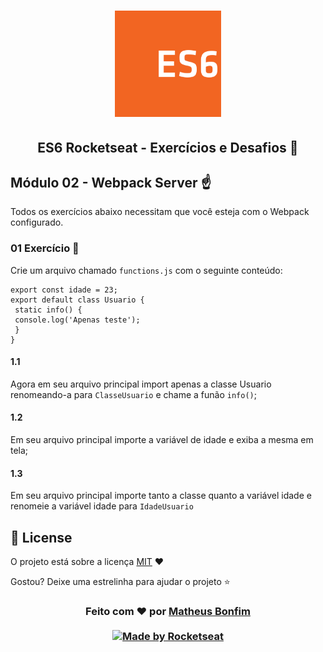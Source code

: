 <h1 align="center">
    <img alt="Starter" title="Javascript Starter"src="https://github.com/matheusfbonfim/ES6-Rocketseat/blob/master/.github/logo_SVG.svg" width="170px" />
</h1>

<h2 align="center">
  ES6 Rocketseat - Exercícios e Desafios 🚀
</h2>

## Módulo 02 - Webpack Server :point_up:

Todos os exercícios abaixo necessitam que você esteja com o Webpack configurado.

### 01 Exercício :pencil:

Crie um arquivo chamado ```functions.js``` com o seguinte conteúdo:

```
export const idade = 23;
export default class Usuario {
 static info() {
 console.log('Apenas teste');
 }
}
```

#### 1.1 
Agora em seu arquivo principal import apenas a classe Usuario renomeando-a para ```ClasseUsuario``` e chame a funão ```info()```;

#### 1.2
Em seu arquivo principal importe a variável de idade e exiba a mesma em tela;

#### 1.3
Em seu arquivo principal importe tanto a classe quanto a variável idade e renomeie a variável idade para ```IdadeUsuario```

## :memo: License

O projeto está sobre a licença [MIT](./LICENSE) ❤️ 

Gostou? Deixe uma estrelinha para ajudar o projeto ⭐

<!-- Mensagem final -->
<h3 align="center">
Feito com ❤️ por <a href="https://www.linkedin.com/in/matheusfbonfim/">Matheus Bonfim</a>
<br><br>
<a href="https://rocketseat.com.br">
  <img alt="Made by Rocketseat" src="https://img.shields.io/badge/made%20by-Rocketseat-%237519C1">
</a>
</h3>
</h3>
